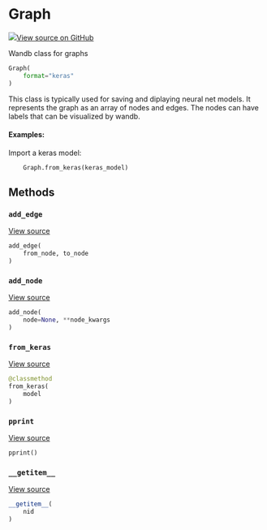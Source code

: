 # Graph



[![](https://www.tensorflow.org/images/GitHub-Mark-32px.png)View source on GitHub](https://www.github.com/wandb/client/tree/v0.12.10/wandb/data_types.py#L1316-L1477)



Wandb class for graphs

```python
Graph(
    format="keras"
)
```




This class is typically used for saving and diplaying neural net models.  It
represents the graph as an array of nodes and edges.  The nodes can have
labels that can be visualized by wandb.

#### Examples:

Import a keras model:
```
    Graph.from_keras(keras_model)
```



## Methods

<h3 id="add_edge"><code>add_edge</code></h3>

[View source](https://www.github.com/wandb/client/tree/v0.12.10/wandb/data_types.py#L1403-L1407)

```python
add_edge(
    from_node, to_node
)
```




<h3 id="add_node"><code>add_node</code></h3>

[View source](https://www.github.com/wandb/client/tree/v0.12.10/wandb/data_types.py#L1389-L1401)

```python
add_node(
    node=None, **node_kwargs
)
```




<h3 id="from_keras"><code>from_keras</code></h3>

[View source](https://www.github.com/wandb/client/tree/v0.12.10/wandb/data_types.py#L1409-L1438)

```python
@classmethod
from_keras(
    model
)
```




<h3 id="pprint"><code>pprint</code></h3>

[View source](https://www.github.com/wandb/client/tree/v0.12.10/wandb/data_types.py#L1383-L1387)

```python
pprint()
```




<h3 id="__getitem__"><code>__getitem__</code></h3>

[View source](https://www.github.com/wandb/client/tree/v0.12.10/wandb/data_types.py#L1380-L1381)

```python
__getitem__(
    nid
)
```







